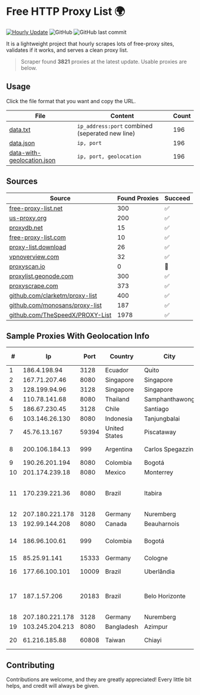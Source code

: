 
# Free HTTP Proxy List 🌍

[![Hourly Update](https://github.com/mertguvencli/http-proxy-list/actions/workflows/main.yml/badge.svg?branch=main)](https://github.com/mertguvencli/http-proxy-list/actions/workflows/main.yml)
![GitHub](https://img.shields.io/github/license/mertguvencli/http-proxy-list)
![GitHub last commit](https://img.shields.io/github/last-commit/mertguvencli/http-proxy-list)

It is a lightweight project that hourly scrapes lots of free-proxy sites, validates if it works, and serves a clean proxy list.


> Scraper found **3821** proxies at the latest update. Usable proxies are below.

## Usage

Click the file format that you want and copy the URL.


|File|Content|Count|
|----|-------|-----|
|[data.txt](https://raw.githubusercontent.com/mertguvencli/http-proxy-list/main/proxy-list/data.txt)|`ip_address:port` combined (seperated new line)|196|
|[data.json](https://raw.githubusercontent.com/mertguvencli/http-proxy-list/main/proxy-list/data.json)|`ip, port`|196|
|[data-with-geolocation.json](https://raw.githubusercontent.com/mertguvencli/http-proxy-list/main/proxy-list/data-with-geolocation.json)|`ip, port, geolocation`|196|

## Sources

|Source|Found Proxies|Succeed|
|------|-------------|-------|
|[free-proxy-list.net](https://free-proxy-list.net)|300|✅|
|[us-proxy.org](https://www.us-proxy.org)|200|✅|
|[proxydb.net](http://proxydb.net)|15|✅|
|[free-proxy-list.com](https://free-proxy-list.com/?page=&port=&type%5B%5D=http&type%5B%5D=https&up_time=0&search=Search)|10|✅|
|[proxy-list.download](https://www.proxy-list.download/HTTP)|26|✅|
|[vpnoverview.com](https://vpnoverview.com/privacy/anonymous-browsing/free-proxy-servers)|32|✅|
|[proxyscan.io](https://www.proxyscan.io)|0|🚫|
|[proxylist.geonode.com](https://proxylist.geonode.com/api/proxy-list?limit=300&page=1&sort_by=lastChecked&sort_type=desc&protocols=http,https)|300|✅|
|[proxyscrape.com](https://api.proxyscrape.com/v2/?request=displayproxies&protocol=http&timeout=10000&country=all&ssl=all&anonymity=all)|373|✅|
|[github.com/clarketm/proxy-list](https://raw.githubusercontent.com/clarketm/proxy-list/master/proxy-list-raw.txt)|400|✅|
|[github.com/monosans/proxy-list](https://raw.githubusercontent.com/monosans/proxy-list/main/proxies/http.txt)|187|✅|
|[github.com/TheSpeedX/PROXY-List](https://raw.githubusercontent.com/TheSpeedX/PROXY-List/master/http.txt)|1978|✅|


## Sample Proxies With Geolocation Info

|#|Ip|Port|Country|City|Internet Service Provider|
|-|--|----|-------|----|-------------------------|
|1|186.4.198.94|3128|Ecuador|Quito|Telconet S.A|
|2|167.71.207.46|8080|Singapore|Singapore|DigitalOcean, LLC|
|3|128.199.94.96|3128|Singapore|Singapore|DigitalOcean, LLC|
|4|110.78.141.68|8080|Thailand|Samphanthawong|CAT-BB|
|5|186.67.230.45|3128|Chile|Santiago|Entel Chile S.A.|
|6|103.146.26.130|8080|Indonesia|Tanjungbalai|INMEET|
|7|45.76.13.167|59394|United States|Piscataway|The Constant Company|
|8|200.106.184.13|999|Argentina|Carlos Spegazzini|Fullnet Solutions S.A.S.|
|9|190.26.201.194|8080|Colombia|Bogotá|ETB - Colombia|
|10|201.174.239.18|8080|Mexico|Monterrey|Transtelco Inc|
|11|170.239.221.36|8080|Brazil|Itabira|Companhia Itabirana TelecomunicaÔÔes Ltda|
|12|207.180.221.178|3128|Germany|Nuremberg|Contabo GmbH|
|13|192.99.144.208|8080|Canada|Beauharnois|OVH SAS|
|14|186.96.100.61|999|Colombia|Bogotá|TV AZTECA SUCURSAL COLOMBIA|
|15|85.25.91.141|15333|Germany|Cologne|PlusServer GmbH|
|16|177.66.100.101|10009|Brazil|Uberlândia|WN TELECOM LTDA - ME|
|17|187.1.57.206|20183|Brazil|Belo Horizonte|Companhia Itabirana TelecomunicaÔÔes Ltda|
|18|207.180.221.178|3128|Germany|Nuremberg|Contabo GmbH|
|19|103.245.204.213|8080|Bangladesh|Azimpur|Next Online Ltd.|
|20|61.216.185.88|60808|Taiwan|Chiayi|Chunghwa Telecom Co., Ltd.|



## Contributing

Contributions are welcome, and they are greatly appreciated! Every
little bit helps, and credit will always be given.

